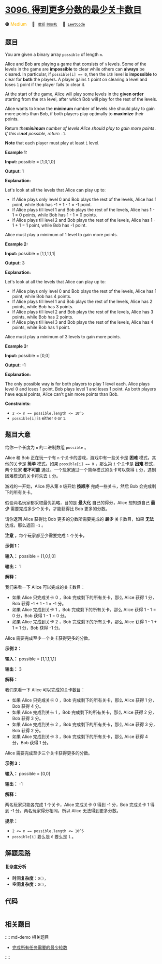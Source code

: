 # [3096. 得到更多分数的最少关卡数目](https://leetcode.com/problems/minimum-levels-to-gain-more-points)

🟠 <font color=#ffb800>Medium</font>&emsp; 🔖&ensp; [`数组`](/leetcode/outline/tag/array.md) [`前缀和`](/leetcode/outline/tag/prefix-sum.md)&emsp; 🔗&ensp;[`LeetCode`](https://leetcode.com/problems/minimum-levels-to-gain-more-points)


## 题目

You are given a binary array `possible` of length `n`.

Alice and Bob are playing a game that consists of `n` levels. Some of the
levels in the game are **impossible** to clear while others can **always** be
cleared. In particular, if `possible[i] == 0`, then the `ith` level is
**impossible** to clear for **both** the players. A player gains `1` point on
clearing a level and loses `1` point if the player fails to clear it.

At the start of the game, Alice will play some levels in the **given order**
starting from the `0th` level, after which Bob will play for the rest of the
levels.

Alice wants to know the **minimum** number of levels she should play to gain
more points than Bob, if both players play optimally to **maximize** their
points.

Return _the**minimum** number of levels Alice should play to gain more
points_. _If this is**not** possible, return_ `-1`.

**Note** that each player must play at least `1` level.



**Example 1:**

**Input:** possible = [1,0,1,0]

**Output:** 1

**Explanation:**

Let's look at all the levels that Alice can play up to:

  * If Alice plays only level 0 and Bob plays the rest of the levels, Alice has 1 point, while Bob has -1 + 1 - 1 = -1 point.
  * If Alice plays till level 1 and Bob plays the rest of the levels, Alice has 1 - 1 = 0 points, while Bob has 1 - 1 = 0 points.
  * If Alice plays till level 2 and Bob plays the rest of the levels, Alice has 1 - 1 + 1 = 1 point, while Bob has -1 point.

Alice must play a minimum of 1 level to gain more points.

**Example 2:**

**Input:** possible = [1,1,1,1,1]

**Output:** 3

**Explanation:**

Let's look at all the levels that Alice can play up to:

  * If Alice plays only level 0 and Bob plays the rest of the levels, Alice has 1 point, while Bob has 4 points.
  * If Alice plays till level 1 and Bob plays the rest of the levels, Alice has 2 points, while Bob has 3 points.
  * If Alice plays till level 2 and Bob plays the rest of the levels, Alice has 3 points, while Bob has 2 points.
  * If Alice plays till level 3 and Bob plays the rest of the levels, Alice has 4 points, while Bob has 1 point.

Alice must play a minimum of 3 levels to gain more points.

**Example 3:**

**Input:** possible = [0,0]

**Output:** -1

**Explanation:**

The only possible way is for both players to play 1 level each. Alice plays
level 0 and loses 1 point. Bob plays level 1 and loses 1 point. As both
players have equal points, Alice can't gain more points than Bob.



**Constraints:**

  * `2 <= n == possible.length <= 10^5`
  * `possible[i]` is either `0` or `1`.


## 题目大意

给你一个长度为 `n` 的二进制数组 `possible` 。

Alice 和 Bob 正在玩一个有 `n` 个关卡的游戏，游戏中有一些关卡是 **困难**  模式，其他的关卡是 **简单**  模式。如果
`possible[i] == 0` ，那么第 `i` 个关卡是 **困难**  模式，两个玩家 **都不可能**
通过。一个玩家通过一个简单模式的关卡可以获得 `1` 分，遇到困难模式的关卡将失去 `1` 分。

游戏的一开始，Alice 将从第 `0` 级开始 **按顺序** 完成一些关卡，然后 Bob 会完成剩下的所有关卡。

假设两名玩家都采取最优策略，目的是 **最大化**  自己的得分，Alice 想知道自己 **最少** 需要完成多少个关卡，才能获得比 Bob 更多的分数。

请你返回 Alice 获得比 Bob 更多的分数所需要完成的 **最少** 关卡数目，如果 **无法**  达成，那么返回 `-1` 。

**注意** ，每个玩家都至少需要完成 `1` 个关卡。



**示例 1：**

**输入：** possible = [1,0,1,0]

**输出：** 1

**解释：**

我们来看一下 Alice 可以完成的关卡数目：

  * 如果 Alice 只完成关卡 0 ，Bob 完成剩下的所有关卡，那么 Alice 获得 1 分，Bob 获得 -1 + 1 - 1 = -1 分。
  * 如果 Alice 完成到关卡 1 ，Bob 完成剩下的所有关卡，那么 Alice 获得 1 - 1 = 0 分，Bob 获得 1 - 1 = 0 分。
  * 如果 Alice 完成到关卡 2 ，Bob 完成剩下的所有关卡，那么 Alice 获得 1 - 1 + 1 = 1 分，Bob 获得 -1 分。

Alice 需要完成至少一个关卡获得更多的分数。

**示例 2：**

**输入：** possible = [1,1,1,1,1]

**输出：** 3

**解释：**

我们来看一下 Alice 可以完成的关卡数目：

  * 如果 Alice 只完成关卡 0 ，Bob 完成剩下的所有关卡，那么 Alice 获得 1 分，Bob 获得 4 分。
  * 如果 Alice 完成到关卡 1 ，Bob 完成剩下的所有关卡，那么 Alice 获得 2 分，Bob 获得 3 分。
  * 如果 Alice 完成到关卡 2 ，Bob 完成剩下的所有关卡，那么 Alice 获得 3 分，Bob 获得 2 分。
  * 如果 Alice 完成到关卡 3 ，Bob 完成剩下的所有关卡，那么 Alice 获得 4 分，Bob 获得 1 分。

Alice 需要完成至少三个关卡获得更多的分数。

**示例 3：**

**输入：** possible = [0,0]

**输出：** -1

**解释：**

两名玩家只能各完成 1 个关卡，Alice 完成关卡 0 得到 -1 分，Bob 完成关卡 1 得到 -1 分。两名玩家得分相同，所以 Alice
无法得到更多分数。



**提示：**

  * `2 <= n == possible.length <= 10^5`
  * `possible[i]` 要么是 `0` 要么是 `1` 。


## 解题思路

#### 复杂度分析

- **时间复杂度**：`O()`，
- **空间复杂度**：`O()`，

## 代码

```javascript

```

## 相关题目

:::: md-demo 相关题目
- [完成所有任务需要的最少轮数](https://leetcode.com/problems/minimum-rounds-to-complete-all-tasks)

::::
